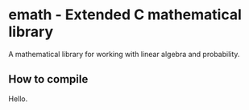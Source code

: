 # emath - Extended C mathematical library

A mathematical library for working with linear algebra and probability.

## How to compile

Hello.
